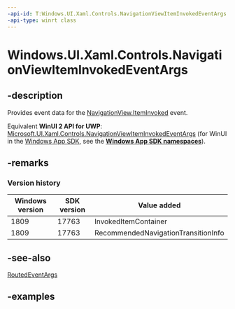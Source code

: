 ```yaml
---
-api-id: T:Windows.UI.Xaml.Controls.NavigationViewItemInvokedEventArgs
-api-type: winrt class
---
```


<!-- Class syntax.
public class NavigationViewItemInvokedEventArgs 
-->

# Windows.UI.Xaml.Controls.NavigationViewItemInvokedEventArgs

## -description

Provides event data for the [NavigationView.ItemInvoked](navigationview_iteminvoked.md) event.

Equivalent **WinUI 2 API for UWP**: [Microsoft.UI.Xaml.Controls.NavigationViewItemInvokedEventArgs](/windows/winui/api/microsoft.ui.xaml.controls.navigationviewiteminvokedeventargs) (for WinUI in the [Windows App SDK](/windows/apps/windows-app-sdk/), see the **[Windows App SDK namespaces](/windows/windows-app-sdk/api/winrt/)**).

## -remarks

### Version history

| Windows version | SDK version | Value added |
| -- | -- | -- |
| 1809 | 17763 | InvokedItemContainer |
| 1809 | 17763 | RecommendedNavigationTransitionInfo |

## -see-also

[RoutedEventArgs](../windows.ui.xaml/routedeventargs.md)

## -examples

